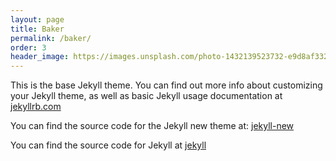 ```yaml
---
layout: page
title: Baker
permalink: /baker/
order: 3
header_image: https://images.unsplash.com/photo-1432139523732-e9d8af332501?ixlib=rb-0.3.5&q=80&fm=jpg&crop=entropy&s=c1448a45b4b36ba9a0b3705c46e71cbb
---
```


This is the base Jekyll theme. You can find out more info about customizing your Jekyll theme, as well as basic Jekyll usage documentation at [jekyllrb.com](http://jekyllrb.com/)

You can find the source code for the Jekyll new theme at:
[jekyll-new](https://github.com/jglovier/jekyll-new)

You can find the source code for Jekyll at
[jekyll](https://github.com/jekyll/jekyll)
